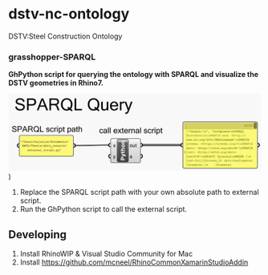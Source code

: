 # dstv-nc-ontology
DSTV:Steel Construction Ontology

### grasshopper-SPARQL

**GhPython script for querying the ontology with SPARQL and visualize the DSTV geometries in Rhino7.**

![App Screenshot](https://github.com/junjie-he/dstv-nc-ontology/blob/junjie-he-patch-1/images/ghpython%20components.png))

1. Replace the SPARQL script path with your own absolute path to external script.
2. Run the GhPython script to call the external script.


## Developing

1. Install RhinoWIP & Visual Studio Community for Mac
2. Install https://github.com/mcneel/RhinoCommonXamarinStudioAddin
